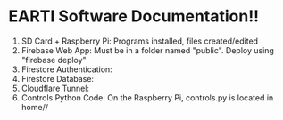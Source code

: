 <h1> EARTI Software Documentation!! </h1>

1. SD Card + Raspberry Pi: Programs installed, files created/edited
3. Firebase Web App: Must be in a folder named "public". Deploy using "firebase deploy"
4. Firestore Authentication: 
5. Firestore Database:
6. Cloudflare Tunnel:
7. Controls Python Code: On the Raspberry Pi, controls.py is located in home/<username>/

